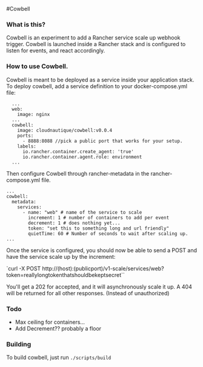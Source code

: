 #Cowbell

### What is this?
Cowbell is an experiment to add a Rancher service scale up webhook trigger. Cowbell is launched inside a Rancher stack and is configured to listen for events, and react accordingly.

### How to use Cowbell.

Cowbell is meant to be deployed as a service inside your application stack. To deploy cowbell, add a service definition to your docker-compose.yml file:

```
  ...
  web:
    image: nginx
  ...
  cowbell:
    image: cloudnautique/cowbell:v0.0.4
    ports:
      - 8888:8088 //pick a public port that works for your setup.
    labels:
      io.rancher.container.create_agent: 'true'
      io.rancher.container.agent.role: environment
  ...
```

Then configure Cowbell through rancher-metadata in the rancher-compose.yml file.

```
...
cowbell:
  metadata:
    services:
      - name: "web" # name of the service to scale
        increment: 1 # number of containers to add per event
        decrement: 1 # does nothing yet...
        token: "set this to something long and url friendly"
        quietTime: 60 # Number of seconds to wait after scaling up.
...
```

Once the service is configured, you should now be able to send a POST and have the service scale up by the increment:

`curl -X POST http://(host):(publicport)/v1-scale/services/web?token=reallylongtokenthatshouldbekeptsecret``

You'll get a 202 for accepted, and it will asynchronously scale it up.
A 404 will be returned for all other responses. (Instead of unauthorized)

### Todo

* Max ceiling for containers...
* Add Decrement?? probably a floor

### Building

To build cowbell, just run `./scripts/build`
